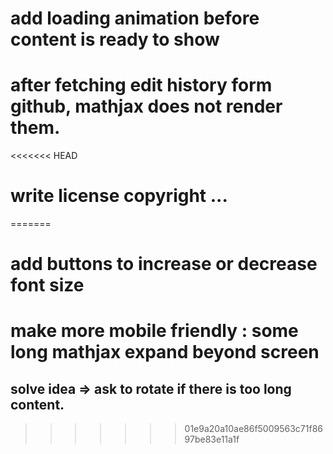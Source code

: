 # add loading animation before content is ready to show

# after fetching edit history form github, mathjax does not render them.

<<<<<<< HEAD
# write license copyright ...
=======

# add buttons to increase or decrease font size

# make more mobile friendly : some  long mathjax expand beyond screen
## solve idea => ask to rotate if there is too long content.
>>>>>>> 01e9a20a10ae86f5009563c71f8697be83e11a1f
